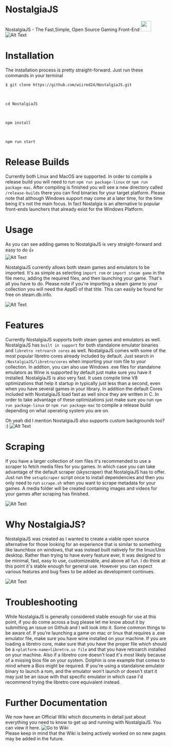 # NostalgiaJS

NostalgiaJS - The Fast,Simple, Open Source Gaming Front-End
<img width="32" height="32" src="https://i.imgur.com/UQz3tN9.png">
<br>
![Alt Text](https://i.imgur.com/fDSwEKA.png)

# Installation

The installation process is pretty straight-forward. Just run these commands in your terminal

<pre><code class="hljs language-shell">$ git clone https://github.com/wiired24/NostalgiaJS.git
</code></pre>
<br>
<pre><code class="hljs language-shell">cd NostalgiaJS
</code></pre>
<br>
<pre><code class="hljs language-shell">npm install
</code></pre>
<br>
<pre><code class="hljs language-shell">npm run start
</code></pre>

# Release Builds

Currently both Linux and MacOS are supported. In order to compile a release build you will need to run `npm run package-linux` or `npm run package-mac`. After compiling is finished you will see a new directory called
`/release-builds` there you can find binaries for your target platform. Please note that although Windows support may come at a later time, for the time being it's not the main focus. In fact Nostalgia is an alternative to popular front-ends launchers that already exist for the Windows Platform.

# Usage

As you can see adding games to NostalgiaJS is very straight-forward and easy to do 👍
<br>
![Alt Text](https://media4.giphy.com/media/a97J5R43YfWS0jGnqO/giphy.gif)

NostalgiaJS currently allows both steam games and emulators to be imported. It's as simple as selecting `import rom` or `import steam game` in the file menu, adding the required files, and then launching your game. That's all you have to do. Please note if you're importing a steam game to your collection you will need the AppID of that title. This can easily be found for free on steam.db.info.

![Alt Text](https://media3.giphy.com/media/hyJJeraLb0M0SvWffJ/giphy.gif)

# Features

Currently NostalgiaJS supports both steam games and emulators as well. NostalgiaJS has `built in support` for both standalone emulator binaries and `libretro retroarch cores` as well. NostalgiaJS comes with some of the most popular libretro cores already included by default. Just search in `/NostalgiaJS/libretro/cores` when importing your rom file to your collection. In addtion, you can also use Windows .exe files for standalone emulators as Wine is supported by default just make sure you have it installed. NostalgiaJS is also very fast. It uses compile time V8 optimizations that help it startup in typically just less than a second, even when you have several games in your library. In addition the default Cores included with NostalgiaJS load fast as well since they are written in C. In order to take advantage of these optimizations just make sure you run `npm run package-linux` or `npm run package-mac` to compile a release build
depending on what operating system you are on. 

Oh yeah did I mention NostalgiaJS also supports custom backgrounds too? :)
![Alt Text](https://i.imgur.com/zcC8UMf.png)

# Scraping

If you have a larger collection of rom files it's recommended to use a scraper to fetch media files for you games. In which case you can take advantage of the default scraper (skyscraper) that NostalgiaJS has to offer. Just run the `setupScraper` script once to install dependencies and then you only need to run `scrape.sh` when you want to scrape metadata for your games. A media folder will be created containing images and videos for your games after scraping has finished.

![Alt Text](https://i.imgur.com/K5cKwxN.png)

# Why NostalgiaJS?

NostalgiaJS was created as I wanted to create a viable open source alternative for those looking for an experience that is similar to something like launchbox on windows, that was instead built natively for the linux/Unix desktop. Rather than trying to have every feature ever, It was designed to be minimal, fast, easy to use, customizeable, and above all fun. I do think at this point it's stable enough for general use. However you can expect various features and bug fixes to be added as development continues.

![Alt Text](https://media2.giphy.com/media/1AJNfJIAKWe3XKM0lL/giphy.gif)

# Troubleshooting

While NostalgiaJS is generally considered stable enough for use at this point, if you do come across a bug please let me know about it by submitting an issue on Github and I will look into it. Some common things to be aware of. If you're launching a game on mac or linux that requires a .exe emulator file, make sure you have wine installed on your machine. If you are loading a libretro core, make sure that you have the proper file which should be a `<platform-name>libretro.so file` and that you have retroarch installed on your machine. Also if a libretro core doesn't load it's most likely because of a missing bios file on your system. Dolphin is one example that comes to mind where a Bios might be required. If you're using a standalone emulator binary to launch a rom, and the emulator won't launch or doesn't start it may just be an issue with that specific emulator in which case I'd recommend trying the libretro core equivalent instead.

# Further Documentation

We now have an Official Wiki which documents in detail just about everything you need to know to get up and running with NostalgiaJS. You can view it here. ![Go to Wiki](https://github.com/wiired24/NostalgiaJS/wiki) <br>Please keep in mind that the Wiki is being actively worked on so new pages may be added in the future.
